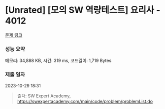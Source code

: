 # [Unrated] [모의 SW 역량테스트] 요리사 - 4012 

[문제 링크](https://swexpertacademy.com/main/code/problem/problemDetail.do?contestProbId=AWIeUtVakTMDFAVH) 

### 성능 요약

메모리: 34,888 KB, 시간: 319 ms, 코드길이: 1,719 Bytes

### 제출 일자

2023-10-29 18:31



> 출처: SW Expert Academy, https://swexpertacademy.com/main/code/problem/problemList.do